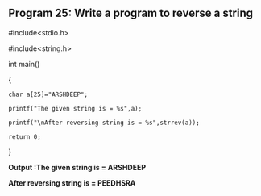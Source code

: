 ## Program 25: Write a program to reverse a string

#include<stdio.h>

#include<string.h>

int main()

{

	char a[25]="ARSHDEEP";
  
	printf("The given string is = %s",a);
  
	printf("\nAfter reversing string is = %s",strrev(a));
  
	return 0;
  
}

**Output :The given string is = ARSHDEEP**

**After reversing string is = PEEDHSRA**
